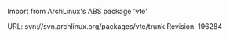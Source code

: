 Import from ArchLinux's ABS package 'vte'

URL: svn://svn.archlinux.org/packages/vte/trunk
Revision: 196284
